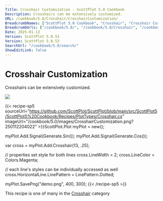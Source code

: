 ```yaml
---
Title: Crosshair Customization - ScottPlot 5.0 Cookbook
Description: Crosshairs can be extensively customized.
URL: /cookbook/5.0/Crosshair/CrosshairCustomization/
BreadcrumbNames: ["ScottPlot 5.0 Cookbook", "Crosshair", "Crosshair Customization"]
BreadcrumbUrls: ["/cookbook/5.0/", "/cookbook/5.0/Crosshair", "/cookbook/5.0/Crosshair/CrosshairCustomization"]
Date: 2025-01-13
Version: ScottPlot 5.0.53
Version: ScottPlot 5.0.53
SearchUrl: "/cookbook/5.0/search/"
ShowEditLink: false
---
```



<div class='d-flex align-items-center mt-5'>
<h1 class='me-2 text-dark my-0 border-0'>Crosshair Customization</h1>
</div>

Crosshairs can be extensively customized.

[![](/cookbook/5.0/images/CrosshairCustomization.png?250112204022)](/cookbook/5.0/images/CrosshairCustomization.png?250112204022)

{{< recipe-sp5 sourceUrl="https://github.com/ScottPlot/ScottPlot/blob/main/src/ScottPlot5/ScottPlot5%20Cookbook/Recipes/PlotTypes/Crosshair.cs" imageUrl="/cookbook/5.0/images/CrosshairCustomization.png?250112204022" >}}ScottPlot.Plot myPlot = new();

myPlot.Add.Signal(Generate.Sin());
myPlot.Add.Signal(Generate.Cos());

var cross = myPlot.Add.Crosshair(13, .25);

// properties set style for both lines
cross.LineWidth = 2;
cross.LineColor = Colors.Magenta;

// each line's styles can be individually accessed as well
cross.HorizontalLine.LinePattern = LinePattern.Dotted;

myPlot.SavePng("demo.png", 400, 300);
{{< /recipe-sp5 >}}

<div class='my-5 text-center'>This recipe is one of many in the <a href='/cookbook/5.0/Crosshair'>Crosshair</a> category</div>



